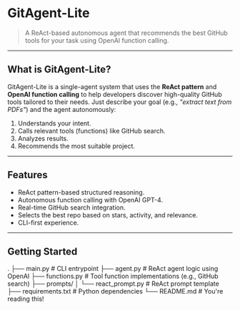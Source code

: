 # GitAgent-Lite

> A ReAct-based autonomous agent that recommends the best GitHub tools for your task using OpenAI function calling.

---

## What is GitAgent-Lite?

GitAgent-Lite is a single-agent system that uses the **ReAct pattern** and **OpenAI function calling** to help developers discover high-quality GitHub tools tailored to their needs. Just describe your goal (e.g., _"extract text from PDFs"_) and the agent autonomously:

1. Understands your intent.
2. Calls relevant tools (functions) like GitHub search.
3. Analyzes results.
4. Recommends the most suitable project.

---

## Features

-  ReAct pattern-based structured reasoning.
-  Autonomous function calling with OpenAI GPT-4.
-  Real-time GitHub search integration.
-  Selects the best repo based on stars, activity, and relevance.
-  CLI-first experience.

---

##  Getting Started

.
├── main.py                # CLI entrypoint
├── agent.py               # ReAct agent logic using OpenAI
├── functions.py           # Tool function implementations (e.g., GitHub search)
├── prompts/
│   └── react_prompt.py    # ReAct prompt template
├── requirements.txt       # Python dependencies
└── README.md              # You're reading this!
